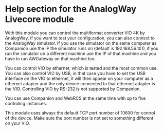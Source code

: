 # Help section for the AnalogWay Livecore module

With this module you can control the multiformat converter VIO 4K by AnalogWay.
If you want to test your configuration, you can also connect to the AnalogWay simulator. If you use the simulator on the same computer as Companion use the IP the simulator runs on (default is 192.168.56.101), if you run the simulator on a different machine use the IP of that machine and you have to run AWGateway on that machine too.

You can control VIO by ethernet, which is tested and the most common use. You can also control VIO by USB, in that case you have to set the USB interface on the VIO to ethernet, it will then appear on your computer as a ethernet adapter and the only device connected to that ethernet adapter is the VIO. Controlling VIO by RS-232 is not supported by Companion.

You can use Companion and WebRCS at the same time with up to five controling instances.

This module uses always the default TCP port number of 10600 for control of the device. Make sure the port number is not set to something different on your VIO.
